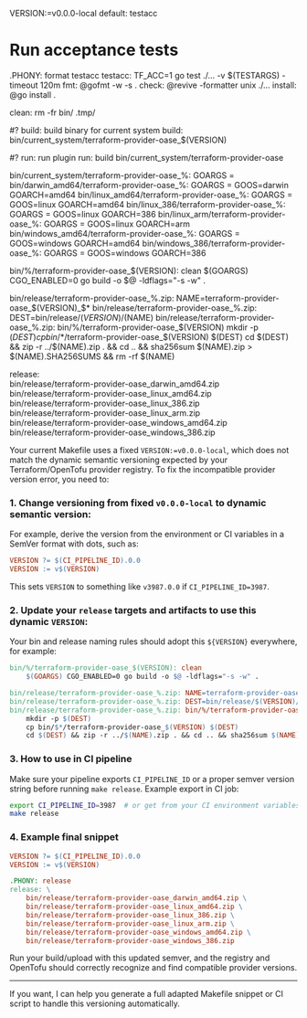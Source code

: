 VERSION:=v0.0.0-local
default: testacc

# Run acceptance tests
.PHONY: format testacc
testacc:
	TF_ACC=1 go test ./... -v $(TESTARGS) -timeout 120m
fmt: 
	@gofmt -w -s .
check:
	@revive -formatter unix ./...
install:
	@go install .

clean:
	rm -fr bin/ .tmp/

#? build: build binary for current system
build: bin/current_system/terraform-provider-oase_$(VERSION)

#? run: run plugin
run: build
	bin/current_system/terraform-provider-oase

bin/current_system/terraform-provider-oase_%:  GOARGS =
bin/darwin_amd64/terraform-provider-oase_%:  GOARGS = GOOS=darwin GOARCH=amd64
bin/linux_amd64/terraform-provider-oase_%:  GOARGS = GOOS=linux GOARCH=amd64
bin/linux_386/terraform-provider-oase_%:  GOARGS = GOOS=linux GOARCH=386
bin/linux_arm/terraform-provider-oase_%:  GOARGS = GOOS=linux GOARCH=arm
bin/windows_amd64/terraform-provider-oase_%:  GOARGS = GOOS=windows GOARCH=amd64
bin/windows_386/terraform-provider-oase_%:  GOARGS = GOOS=windows GOARCH=386

bin/%/terraform-provider-oase_$(VERSION): clean
	$(GOARGS) CGO_ENABLED=0 go build -o $@ -ldflags="-s -w" .

bin/release/terraform-provider-oase_%.zip: NAME=terraform-provider-oase_$(VERSION)_$*
bin/release/terraform-provider-oase_%.zip: DEST=bin/release/$(VERSION)/$(NAME)
bin/release/terraform-provider-oase_%.zip: bin/%/terraform-provider-oase_$(VERSION)
	mkdir -p $(DEST)
	cp bin/$*/terraform-provider-oase_$(VERSION) $(DEST)
	cd $(DEST) && zip -r ../$(NAME).zip . && cd .. && sha256sum $(NAME).zip > $(NAME).SHA256SUMS && rm -rf $(NAME)

release: \
	bin/release/terraform-provider-oase_darwin_amd64.zip \
	bin/release/terraform-provider-oase_linux_amd64.zip \
	bin/release/terraform-provider-oase_linux_386.zip \
	bin/release/terraform-provider-oase_linux_arm.zip \
	bin/release/terraform-provider-oase_windows_amd64.zip \
	bin/release/terraform-provider-oase_windows_386.zip

Your current Makefile uses a fixed `VERSION:=v0.0.0-local`, which does not match the dynamic semantic versioning expected by your Terraform/OpenTofu provider registry. To fix the incompatible provider version error, you need to:

### 1. Change versioning from fixed `v0.0.0-local` to dynamic semantic version:

For example, derive the version from the environment or CI variables in a SemVer format with dots, such as:

```makefile
VERSION ?= $(CI_PIPELINE_ID).0.0
VERSION := v$(VERSION)
```

This sets `VERSION` to something like `v3987.0.0` if `CI_PIPELINE_ID=3987`.

### 2. Update your `release` targets and artifacts to use this dynamic `VERSION`:

Your bin and release naming rules should adopt this `${VERSION}` everywhere, for example:

```makefile
bin/%/terraform-provider-oase_$(VERSION): clean
	$(GOARGS) CGO_ENABLED=0 go build -o $@ -ldflags="-s -w" .

bin/release/terraform-provider-oase_%.zip: NAME=terraform-provider-oase_$(VERSION)_$*
bin/release/terraform-provider-oase_%.zip: DEST=bin/release/$(VERSION)/$(NAME)
bin/release/terraform-provider-oase_%.zip: bin/%/terraform-provider-oase_$(VERSION)
	mkdir -p $(DEST)
	cp bin/$*/terraform-provider-oase_$(VERSION) $(DEST)
	cd $(DEST) && zip -r ../$(NAME).zip . && cd .. && sha256sum $(NAME).zip > $(NAME).SHA256SUMS && rm -rf $(NAME)
```

### 3. How to use in CI pipeline

Make sure your pipeline exports `CI_PIPELINE_ID` or a proper semver version string before running `make release`. Example export in CI job:

```bash
export CI_PIPELINE_ID=3987  # or get from your CI environment variables
make release
```

### 4. Example final snippet

```makefile
VERSION ?= $(CI_PIPELINE_ID).0.0
VERSION := v$(VERSION)

.PHONY: release
release: \
	bin/release/terraform-provider-oase_darwin_amd64.zip \
	bin/release/terraform-provider-oase_linux_amd64.zip \
	bin/release/terraform-provider-oase_linux_386.zip \
	bin/release/terraform-provider-oase_linux_arm.zip \
	bin/release/terraform-provider-oase_windows_amd64.zip \
	bin/release/terraform-provider-oase_windows_386.zip
```

Run your build/upload with this updated semver, and the registry and OpenTofu should correctly recognize and find compatible provider versions.

***

If you want, I can help you generate a full adapted Makefile snippet or CI script to handle this versioning automatically.

